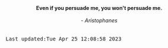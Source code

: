 
<div align="center"><b><span>Even if you persuade me, you won't persuade me.</span></b><br><br><i> - Aristophanes</i></div>
<br><br><kbd>Last updated:Tue Apr 25 12:08:58 2023</kbd>